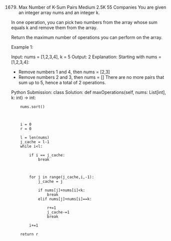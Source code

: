 1679. Max Number of K-Sum Pairs
Medium
2.5K
55
Companies
You are given an integer array nums and an integer k.

In one operation, you can pick two numbers from the array whose sum equals k and remove them from the array.

Return the maximum number of operations you can perform on the array.

 

Example 1:

Input: nums = [1,2,3,4], k = 5
Output: 2
Explanation: Starting with nums = [1,2,3,4]:
- Remove numbers 1 and 4, then nums = [2,3]
- Remove numbers 2 and 3, then nums = []
There are no more pairs that sum up to 5, hence a total of 2 operations.


Python Submission:
    class Solution:
    def maxOperations(self, nums: List[int], k: int) -> int:

        nums.sort()



        i = 0
        r = 0

        l = len(nums)
        j_cache = l-1
        while i<l:

            if i == j_cache:
                break



            for j in range(j_cache,i,-1):
                j_cache = j

                if nums[j]+nums[i]<k:
                    break
                elif nums[j]+nums[i]==k:

                    r+=1
                    j_cache-=1
                    break   

            i+=1

        return r